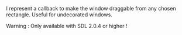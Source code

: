 I represent a callback to make the window draggable from any chosen rectangle. Useful for undecorated windows.

Warning : Only available with SDL 2.0.4 or higher !